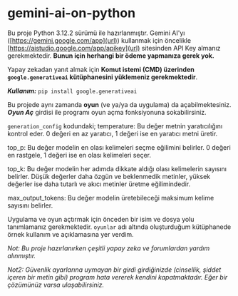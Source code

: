 # gemini-ai-on-python
Bu proje Python 3.12.2 sürümü ile hazırlanmıştır. Gemini AI'yı ([https://gemini.google.com/app](url)) kullanmak için öncelikle [https://aistudio.google.com/app/apikey](url) sitesinden API Key almanız gerekmektedir. **Bunun için herhangi bir ödeme yapmanıza gerek yok.**

Yapay zekadan yanıt almak için **Komut istemi (CMD) üzerinden `google.generativeai` kütüphanesini yüklemeniz gerekmektedir**. 

_**Kullanım:**_
`pip install google.generativeai `

Bu projede aynı zamanda **oyun** (ve ya/ya da uygulama) da açabilmektesiniz. **_Oyun Aç_** girdisi ile programı oyun açma fonksiyonuna sokabilirsiniz.


`generation_config` kodundaki;
temperature: Bu değer metnin yaratıcılığını kontrol eder. 0 değeri en az yaratıcı, 1 değeri ise en yaratıcı metni üretir.

top_p: Bu değer modelin en olası kelimeleri seçme eğilimini belirler. 0 değeri en rastgele, 1 değeri ise en olası kelimeleri seçer.

top_k: Bu değer modelin her adımda dikkate aldığı olası kelimelerin sayısını belirler. Düşük değerler daha özgün ve beklenmedik metinler, yüksek değerler ise daha tutarlı ve akıcı metinler üretme eğilimindedir. 

max_output_tokens: Bu değer modelin üretebileceği maksimum kelime sayısını belirler.


Uygulama ve oyun açtırmak için önceden bir isim ve dosya yolu tanımlamanız gerekmektedir. `oyunlar` adı altında oluşturduğum kütüphanede örnek kullanım ve açıklamasına yer verdim.

_Not: Bu proje hazırlanırken çeşitli yapay zeka ve forumlardan yardım alınmıştır._

_Not2: Güvenlik ayarlarına uymayan bir girdi girdiğinizde (cinsellik, şiddet içeren bir metin gibi) program hata vererek kendini kapatmaktadır. Eğer bir çözümünüz varsa ulaşabilirsiniz._


